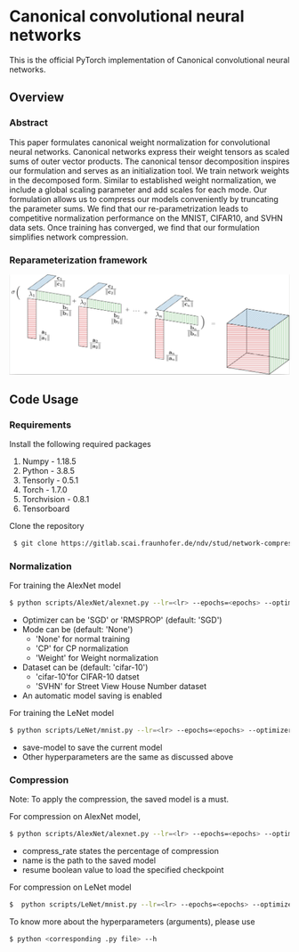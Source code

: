 # Canonical convolutional neural networks
This is the official PyTorch implementation of Canonical convolutional neural networks.

## Overview

### Abstract
This paper formulates canonical weight normalization for convolutional neural networks. Canonical networks express their weight tensors as scaled sums of outer vector products. The canonical tensor decomposition inspires our formulation and serves as an initialization tool. We train network weights in the decomposed form. Similar to established weight normalization, we include a global scaling parameter and add scales for each mode. Our formulation allows us to compress our models conveniently by truncating the parameter sums. We find that our re-parametrization leads to competitive normalization performance on the MNIST, CIFAR10, and SVHN data sets. Once training has converged, we find that our formulation simplifies network compression.

### Reparameterization framework
![CPNorm_Image](Images/cp_norm.png)

## Code Usage
### Requirements

Install the following required packages
1. Numpy - 1.18.5
2. Python - 3.8.5
3. Tensorly - 0.5.1
4. Torch - 1.7.0
5. Torchvision - 0.8.1
6. Tensorboard

Clone the repository
``` bash
 $ git clone https://gitlab.scai.fraunhofer.de/ndv/stud/network-compression.git
``` 
### Normalization 

For training the AlexNet model
``` bash
$ python scripts/AlexNet/alexnet.py --lr=<lr> --epochs=<epochs> --optimizer=<optimizer> --mode=<mode> --dataset=<dataset>
```
- Optimizer can be 'SGD' or 'RMSPROP' (default: 'SGD')
- Mode can be (default: 'None')
    - 'None' for normal training
    - 'CP' for CP normalization
    - 'Weight' for Weight normalization
- Dataset can be (default: 'cifar-10')
    - 'cifar-10'for CIFAR-10 datset
    - 'SVHN' for Street View House Number dataset
- An automatic model saving is enabled

For training the LeNet model
``` bash
$ python scripts/LeNet/mnist.py --lr=<lr> --epochs=<epochs> --optimizer=<optimizer> --mode=<mode> --dataset=<dataset> --save-model
```
- save-model to save the current model
- Other hyperparameters are the same as discussed above

### Compression
Note: To apply the compression, the saved model is a must.

For compression on AlexNet model, 
``` bash
$ python scripts/AlexNet/alexnet.py --lr=<lr> --epochs=<epochs> --optimizer=<optimizer> --mode=<mode> --dataset=<dataset> --compress_rate=<Compress rate> --resume --name=<saved model path>
```
- compress_rate states the percentage of compression
- name is the path to the saved model
- resume boolean value to load the specified checkpoint

For compression on LeNet model
``` bash
$  python scripts/LeNet/mnist.py --lr=<lr> --epochs=<epochs> --optimizer=<optimizer> --mode=<mode> --dataset=<dataset> --save-model --resume --name=<save model path> --compress_rate=<Compress rate>
```

To know more about the hyperparameters (arguments), please use
``` bash
$ python <corresponding .py file> --h
```
